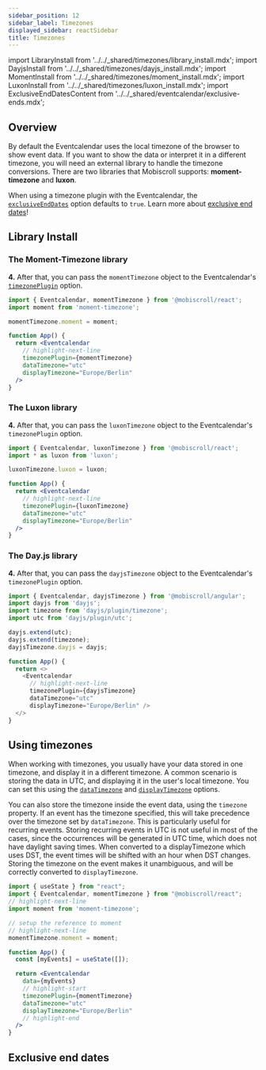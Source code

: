 ```yaml
---
sidebar_position: 12
sidebar_label: Timezones
displayed_sidebar: reactSidebar
title: Timezones
---
```


import LibraryInstall from '../../_shared/timezones/library_install.mdx';
import DayjsInstall from '../../_shared/timezones/dayjs_install.mdx';
import MomentInstall from '../../_shared/timezones/moment_install.mdx';
import LuxonInstall from '../../_shared/timezones/luxon_install.mdx';
import ExclusiveEndDatesContent from '../../_shared/eventcalendar/exclusive-ends.mdx';

## Overview

By default the Eventcalendar uses the local timezone of the browser to show event data. If you want to show the data or interpret it in a different timezone, you will need an external library to handle the timezone conversions. There are two libraries that Mobiscroll supports: **moment-timezone** and **luxon**.

When using a timezone plugin with the Eventcalendar, the [`exclusiveEndDates`](api#opt-exclusiveEndDates) option defaults to `true`. Learn more about [exclusive end dates](#exclusive-end-dates)!

## Library Install

<LibraryInstall />

### The Moment-Timezone library

<MomentInstall framework="react" />

**4.** After that, you can pass the `momentTimezone` object to the Eventcalendar's [`timezonePlugin`](./api#opt-timezonePlugin) option.

```jsx
import { Eventcalendar, momentTimezone } from '@mobiscroll/react';
import moment from 'moment-timezone';

momentTimezone.moment = moment;

function App() {
  return <Eventcalendar
    // highlight-next-line
    timezonePlugin={momentTimezone}
    dataTimezone="utc"
    displayTimezone="Europe/Berlin"
  />
}
```

### The Luxon library

<LuxonInstall framework="react" />

**4.** After that, you can pass the `luxonTimezone` object to the Eventcalendar's `timezonePlugin` option.

```jsx
import { Eventcalendar, luxonTimezone } from '@mobiscroll/react';
import * as luxon from 'luxon';

luxonTimezone.luxon = luxon;

function App() {
  return <Eventcalendar
    // highlight-next-line
    timezonePlugin={luxonTimezone}
    dataTimezone="utc"
    displayTimezone="Europe/Berlin"
  />
}
```

### The Day.js library

<DayjsInstall framework="react" />

**4.** After that, you can pass the `dayjsTimezone` object to the Eventcalendar's `timezonePlugin` option.

```js
import { Eventcalendar, dayjsTimezone } from '@mobiscroll/angular';
import dayjs from 'dayjs';
import timezone from 'dayjs/plugin/timezone';
import utc from 'dayjs/plugin/utc';

dayjs.extend(utc);
dayjs.extend(timezone);
dayjsTimezone.dayjs = dayjs;

function App() {
  return <>
    <Eventcalendar
      // highlight-next-line
      timezonePlugin={dayjsTimezone}
      dataTimezone="utc"
      displayTimezone="Europe/Berlin" />
  </>
}
```


## Using timezones

When working with timezones, you usually have your data stored in one timezone, and display it in a different timezone. A common scenario is storing the data in UTC, and displaying it in the user's local timezone. You can set this using the [`dataTimezone`](api#opt-dataTimezone) and [`displayTimezone`](api#opt-displayTimezone) options.

You can also store the timezone inside the event data, using the `timezone` property. If an event has the timezone specified, this will take precedence over the timezone set by `dataTimezone`. This is particularly useful for recurring events. Storing recurring events in UTC is not useful in most of the cases, since the occurrences will be generated in UTC time, which does not have daylight saving times. When converted to a displayTimezone which uses DST, the event times will be shifted with an hour when DST changes. Storing the timezone on the event makes it unambiguous, and will be correctly converted to `displayTimezone`.

```jsx title="Example"
import { useState } from "react";
import { Eventcalendar, momentTimezone } from "@mobiscroll/react";
// highlight-next-line
import moment from 'moment-timezone';

// setup the reference to moment
// highlight-next-line
momentTimezone.moment = moment;

function App() {
  const [myEvents] = useState([]);

  return <Eventcalendar
    data={myEvents}
    // highlight-start
    timezonePlugin={momentTimezone}
    dataTimezone="utc"
    displayTimezone="Europe/Berlin"
    // highlight-end
  />
}
```

## Exclusive end dates

<ExclusiveEndDatesContent />